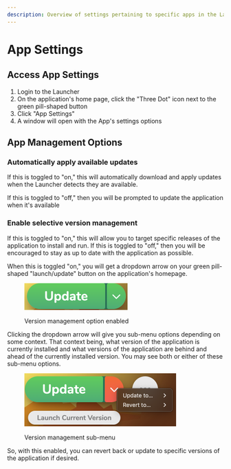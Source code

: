 ```yaml
---
description: Overview of settings pertaining to specific apps in the Launcher
---
```


# App Settings

## Access App Settings

1. Login to the Launcher
2. On the application's home page, click the "Three Dot" icon next to the green pill-shaped button
3. Click "App Settings"
4. A window will open with the App's settings options

## App Management Options

### Automatically apply available updates

If this is toggled to "on," this will automatically download and apply updates when the Launcher detects they are available.&#x20;

If this is toggled to "off," then you will be prompted to update the application when it's available

### Enable selective version management

If this is toggled to "on," this will allow you to target specific releases of the application to install and run. If this is toggled to "off," then you will be encouraged to stay as up to date with the application as possible.

When this is toggled "on," you will get a dropdown arrow on your green pill-shaped "launch/update" button on the application's homepage.

<figure><img src="../../.gitbook/assets/image (5) (1).png" alt="" width="240"><figcaption><p>Version management option enabled</p></figcaption></figure>

Clicking the dropdown arrow will give you sub-menu options depending on some context. That context being, what version of the application is currently installed and what versions of the application are behind and ahead of the currently installed version. You may see both or either of these sub-menu options.

<figure><img src="../../.gitbook/assets/image (1) (1) (1) (1).png" alt="" width="353"><figcaption><p>Version management sub-menu</p></figcaption></figure>

So, with this enabled, you can revert back or update to specific versions of the application if desired.



